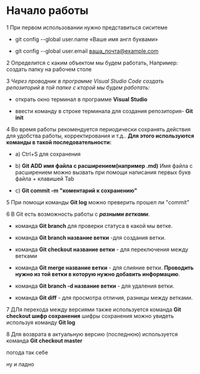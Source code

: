 # Начало работы

1 При первом использовании нужно представиться сиситеме

* git config --global user.name «Ваше имя англ буквами»

* git config --global user.email ваша_почта@example.com

2 Определится с каким объектом мы будем работать, Например: создать папку на рабочем столе

3   *Через проводник в программе Visual Studio Code создать репозиторий в той папке с кторой мы будем работать:*

* открать окно терминал в программе **Visual Studio** 

* ввести команду в строке терминала для создания репозитория- **Git init**

4 Во время работы рекомендуется периодически сохранять действия для удобства работы, корректирования и т.д.. **Для этого используются команды в такой последовательности:**

* а) Ctrl+S для сохранения

* b) **Git ADD имя файла с расширением(например .md)** Имя файла с расширением можно вызвать при помощи написания первых букв файла + клавишей Tab 

* c) **Git commit -m "коментарий к сохранению"**

5 При помощи команды **Git log** можно преверить прошел ли "commit" 

6 В Git есть возможность работы с __*разными ветками*__.  
* команда **Git branch** для проверки статуса в какой мы ветке.
* команда **Git branch название ветки** -для создания ветки.

* команда **Git checkout название ветки** - для переключения между ветками
* команда **Git merge название ветки** - для слияние ветки. __Проводить нужно из той ветки в которую нужно добавить информацию__.

* команда **Git branch -d название ветки** - для удаления ветки.

* команда **Git diff** - для просмотра отличия, разницы между ветками.

7 ДЛя перехода между версиями также используется команда **Git checkout шифр сохранения** шифры сохранения можно увидеть  используя команду **Git log** 

8 Для возврата в актуальную версию (последнюю) используется команда **Git checkout master**

погода так себе

ну и ладно
